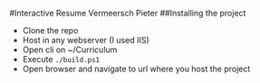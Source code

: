 #Interactive Resume Vermeersch Pieter
##Installing the project
- Clone the repo
- Host in any webserver (I used IIS)
- Open cli on ~/Curriculum
- Execute `./build.ps1`
- Open browser and navigate to url where you host the project
